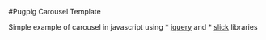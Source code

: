 #Pugpig Carousel Template

Simple example of carousel in javascript using * [jquery](https://jquery.com/) and * [slick](http://kenwheeler.github.io/slick/) libraries